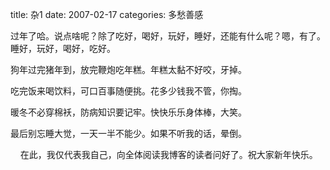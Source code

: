 title: 杂1
date: 2007-02-17
categories: 多愁善感

过年了哈。说点啥呢？除了吃好，喝好，玩好，睡好，还能有什么呢？嗯，有了。睡好，玩好，喝好，吃好。

狗年过完猪年到，放完鞭炮吃年糕。年糕太黏不好咬，牙掉。

吃完饭来喝饮料，可口百事随便挑。花多少钱我不管，你掏。

暖冬不必穿棉袄，防病知识要记牢。快快乐乐身体棒，大笑。

最后别忘睡大觉，一天一半不能少。如果不听我的话，晕倒。

    在此，我仅代表我自己，向全体阅读我博客的读者问好了。祝大家新年快乐。
